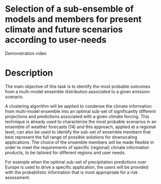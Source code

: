 # Selection of a sub-ensemble of models and members for present climate and future scenarios according to user-needs

Demonstration video

# Description
The main objective of this task is to identify the most probable outcomes from a multi-model ensemble distribution associated to a given emission scenario. 

A clustering algorithm will be applied to condense the climate information from multi-model ensemble into an optimal sub-set of significantly different projections and predictions associated with a given climate forcing. 
This technique is already used to characterize the most probable scenarios in an ensemble of weather forecasts (14) and this approach, applied at a regional level, can also be used to identify the sub-set of ensemble members that best represent the full range of possible solutions for downscaling applications. 
The choice of the ensemble members will be made flexible in order to meet the requirements of specific (regional) climate information products, to be tailored for different regions and user needs. 

For example when the optimal sub-set of precipitation predictions over Europe is used to drive a specific application, the users will be provided with the probabilistic information that is most appropriate for a risk assessment.
